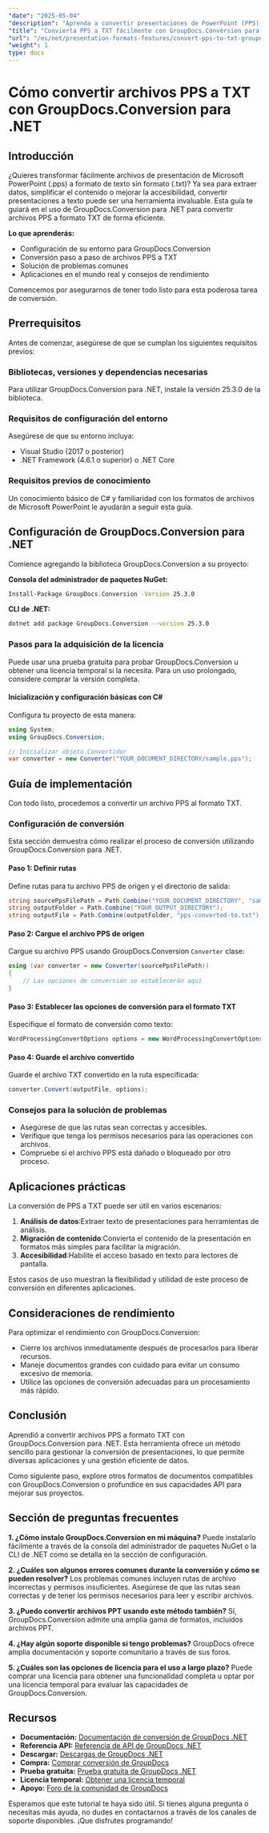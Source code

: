 ```yaml
---
"date": "2025-05-04"
"description": "Aprenda a convertir presentaciones de PowerPoint (PPS) en archivos de texto sin formato con GroupDocs.Conversion para .NET. Siga nuestra guía detallada y optimice su flujo de trabajo de análisis de datos."
"title": "Convierta PPS a TXT fácilmente con GroupDocs.Conversion para .NET&#58; una guía paso a paso"
"url": "/es/net/presentation-formats-features/convert-pps-to-txt-groupdocs-conversion-net/"
"weight": 1
type: docs
---
```

# Cómo convertir archivos PPS a TXT con GroupDocs.Conversion para .NET

## Introducción
¿Quieres transformar fácilmente archivos de presentación de Microsoft PowerPoint (.pps) a formato de texto sin formato (.txt)? Ya sea para extraer datos, simplificar el contenido o mejorar la accesibilidad, convertir presentaciones a texto puede ser una herramienta invaluable. Esta guía te guiará en el uso de GroupDocs.Conversion para .NET para convertir archivos PPS a formato TXT de forma eficiente.

**Lo que aprenderás:**
- Configuración de su entorno para GroupDocs.Conversion
- Conversión paso a paso de archivos PPS a TXT
- Solución de problemas comunes
- Aplicaciones en el mundo real y consejos de rendimiento

Comencemos por asegurarnos de tener todo listo para esta poderosa tarea de conversión.

## Prerrequisitos
Antes de comenzar, asegúrese de que se cumplan los siguientes requisitos previos:

### Bibliotecas, versiones y dependencias necesarias
Para utilizar GroupDocs.Conversion para .NET, instale la versión 25.3.0 de la biblioteca.

### Requisitos de configuración del entorno
Asegúrese de que su entorno incluya:
- Visual Studio (2017 o posterior)
- .NET Framework (4.6.1 o superior) o .NET Core

### Requisitos previos de conocimiento
Un conocimiento básico de C# y familiaridad con los formatos de archivos de Microsoft PowerPoint le ayudarán a seguir esta guía.

## Configuración de GroupDocs.Conversion para .NET
Comience agregando la biblioteca GroupDocs.Conversion a su proyecto:

**Consola del administrador de paquetes NuGet:**
```bash
Install-Package GroupDocs.Conversion -Version 25.3.0
```

**CLI de .NET:**
```bash
dotnet add package GroupDocs.Conversion --version 25.3.0
```

### Pasos para la adquisición de la licencia
Puede usar una prueba gratuita para probar GroupDocs.Conversion u obtener una licencia temporal si la necesita. Para un uso prolongado, considere comprar la versión completa.

#### Inicialización y configuración básicas con C#
Configura tu proyecto de esta manera:
```csharp
using System;
using GroupDocs.Conversion;

// Inicializar objeto Convertidor
var converter = new Converter("YOUR_DOCUMENT_DIRECTORY/sample.pps");
```

## Guía de implementación
Con todo listo, procedemos a convertir un archivo PPS al formato TXT.

### Configuración de conversión
Esta sección demuestra cómo realizar el proceso de conversión utilizando GroupDocs.Conversion para .NET.

#### Paso 1: Definir rutas
Define rutas para tu archivo PPS de origen y el directorio de salida:
```csharp
string sourcePpsFilePath = Path.Combine("YOUR_DOCUMENT_DIRECTORY", "sample.pps");
string outputFolder = Path.Combine("YOUR_OUTPUT_DIRECTORY");
string outputFile = Path.Combine(outputFolder, "pps-converted-to.txt");
```

#### Paso 2: Cargue el archivo PPS de origen
Cargue su archivo PPS usando GroupDocs.Conversion `Converter` clase:
```csharp
using (var converter = new Converter(sourcePpsFilePath))
{
    // Las opciones de conversión se establecerán aquí
}
```

#### Paso 3: Establecer las opciones de conversión para el formato TXT
Especifique el formato de conversión como texto:
```csharp
WordProcessingConvertOptions options = new WordProcessingConvertOptions { Format = GroupDocs.Conversion.FileTypes.WordProcessingFileType.Txt };
```

#### Paso 4: Guarde el archivo convertido
Guarde el archivo TXT convertido en la ruta especificada:
```csharp
converter.Convert(outputFile, options);
```

### Consejos para la solución de problemas
- Asegúrese de que las rutas sean correctas y accesibles.
- Verifique que tenga los permisos necesarios para las operaciones con archivos.
- Compruebe si el archivo PPS está dañado o bloqueado por otro proceso.

## Aplicaciones prácticas
La conversión de PPS a TXT puede ser útil en varios escenarios:
1. **Análisis de datos**:Extraer texto de presentaciones para herramientas de análisis.
2. **Migración de contenido**:Convierta el contenido de la presentación en formatos más simples para facilitar la migración.
3. **Accesibilidad**:Habilite el acceso basado en texto para lectores de pantalla.

Estos casos de uso muestran la flexibilidad y utilidad de este proceso de conversión en diferentes aplicaciones.

## Consideraciones de rendimiento
Para optimizar el rendimiento con GroupDocs.Conversion:
- Cierre los archivos inmediatamente después de procesarlos para liberar recursos.
- Maneje documentos grandes con cuidado para evitar un consumo excesivo de memoria.
- Utilice las opciones de conversión adecuadas para un procesamiento más rápido.

## Conclusión
Aprendió a convertir archivos PPS a formato TXT con GroupDocs.Conversion para .NET. Esta herramienta ofrece un método sencillo para gestionar la conversión de presentaciones, lo que permite diversas aplicaciones y una gestión eficiente de datos.

Como siguiente paso, explore otros formatos de documentos compatibles con GroupDocs.Conversion o profundice en sus capacidades API para mejorar sus proyectos.

## Sección de preguntas frecuentes
**1. ¿Cómo instalo GroupDocs.Conversion en mi máquina?**
Puede instalarlo fácilmente a través de la consola del administrador de paquetes NuGet o la CLI de .NET como se detalla en la sección de configuración.

**2. ¿Cuáles son algunos errores comunes durante la conversión y cómo se pueden resolver?**
Los problemas comunes incluyen rutas de archivo incorrectas y permisos insuficientes. Asegúrese de que las rutas sean correctas y de tener los permisos necesarios para leer y escribir archivos.

**3. ¿Puedo convertir archivos PPT usando este método también?**
Sí, GroupDocs.Conversion admite una amplia gama de formatos, incluidos archivos PPT.

**4. ¿Hay algún soporte disponible si tengo problemas?**
GroupDocs ofrece amplia documentación y soporte comunitario a través de sus foros.

**5. ¿Cuáles son las opciones de licencia para el uso a largo plazo?**
Puede comprar una licencia para obtener una funcionalidad completa u optar por una licencia temporal para evaluar las capacidades de GroupDocs.Conversion.

## Recursos
- **Documentación:** [Documentación de conversión de GroupDocs .NET](https://docs.groupdocs.com/conversion/net/)
- **Referencia API:** [Referencia de API de GroupDocs .NET](https://reference.groupdocs.com/conversion/net/)
- **Descargar:** [Descargas de GroupDocs .NET](https://releases.groupdocs.com/conversion/net/)
- **Compra:** [Comprar conversión de GroupDocs](https://purchase.groupdocs.com/buy)
- **Prueba gratuita:** [Prueba gratuita de GroupDocs .NET](https://releases.groupdocs.com/conversion/net/)
- **Licencia temporal:** [Obtener una licencia temporal](https://purchase.groupdocs.com/temporary-license/)
- **Apoyo:** [Foro de la comunidad de GroupDocs](https://forum.groupdocs.com/c/conversion/10)

Esperamos que este tutorial te haya sido útil. Si tienes alguna pregunta o necesitas más ayuda, no dudes en contactarnos a través de los canales de soporte disponibles. ¡Que disfrutes programando!